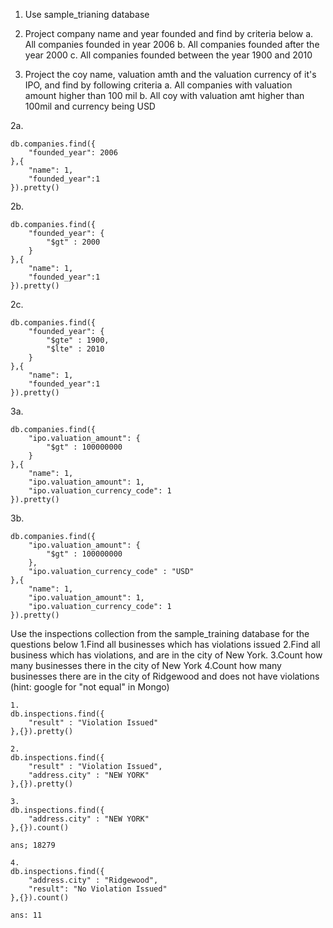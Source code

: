 1. Use sample_trianing database

2. Project company name and year founded and find by criteria below
    a. All companies founded in year 2006
    b. All companies founded after the year 2000
    c. All companies founded between the year 1900 and 2010

3. Project the coy name, valuation amth and the valuation currency of it's IPO, and find by following criteria
    a. All companies with valuation amount higher than 100 mil
    b. All coy with valuation amt higher than 100mil and currency being USD



2a.
```
db.companies.find({
    "founded_year": 2006 
},{
    "name": 1,
    "founded_year":1
}).pretty()
```

2b. 
```
db.companies.find({
    "founded_year": {
        "$gt" : 2000
    }
},{
    "name": 1,
    "founded_year":1
}).pretty()
```

2c.
```
db.companies.find({
    "founded_year": {
        "$gte" : 1900,
        "$lte" : 2010
    }
},{
    "name": 1,
    "founded_year":1
}).pretty()
```


3a.
```
db.companies.find({
    "ipo.valuation_amount": {
        "$gt" : 100000000
    }
},{
    "name": 1,
    "ipo.valuation_amount": 1,
    "ipo.valuation_currency_code": 1
}).pretty()
```

3b.
``` 
db.companies.find({
    "ipo.valuation_amount": {
        "$gt" : 100000000
    },
    "ipo.valuation_currency_code" : "USD"
},{
    "name": 1,
    "ipo.valuation_amount": 1,
    "ipo.valuation_currency_code": 1
}).pretty()
``` 

Use the inspections collection from the sample_training database for the questions below
1.Find all businesses which has violations issued
2.Find all business which has violations, and are in the city of New York.
3.Count how many businesses there in the city of New York
4.Count how many businesses there are in the city of Ridgewood and does not have violations (hint: google for "not equal" in Mongo)


```
1. 
db.inspections.find({
    "result" : "Violation Issued"
},{}).pretty()
``` 
```
2.
db.inspections.find({
    "result" : "Violation Issued",
    "address.city" : "NEW YORK" 
},{}).pretty()
```
```show
3.
db.inspections.find({
    "address.city" : "NEW YORK" 
},{}).count()

ans; 18279
```
```
4.
db.inspections.find({
    "address.city" : "Ridgewood",
    "result": "No Violation Issued" 
},{}).count()

ans: 11
```